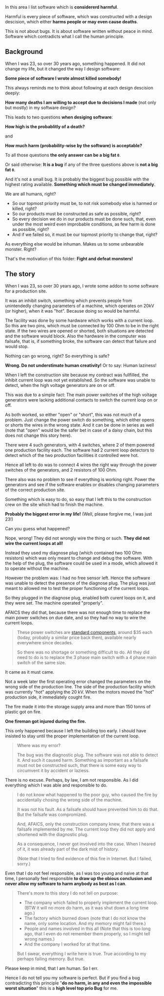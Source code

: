 In this area I list software which is **considererd harmful**.

Harmful is every piece of software, which was constructed with a design descision,
which either **harms people or may even cause deaths**.

This is not about bugs.  It is about software written without peace in mind.
Software which contradicts what I call the human principle.


## Background

When I was 23, so over 30 years ago, something happened.  It did not change my life, but it changed the way I design software:

**Some piece of software I wrote almost killed somebody!**

This always reminds me to think about following at each design descision deeply:

**How many deaths I am willing to accept due to decisions I made** (not only but mostly) in my software design?

This leads to two questions **when desiging software**:

**How high is the probablitly of a death?**

and

**How much harm (probability-wise by the software) is acceptable?**

To all those questions **the only answer can be a big fat `0`**.

Or said otherwise:  **It is a bug** if any of the three questions above is **not a big fat `0`**.

And it's not a small bug.  It is probably the biggest bug possible with the highest rating available.
**Something which must be changed immediately**.

We are all humans, right?

- So our topmost priority must be, to not risk somebody else is harmed or killed, right?
- So our products must be constructed as safe as possible, right?
- So every decision we do in our products must be done such, that, even under the most weird even improbable conditions, as few harm is done as possible, right?
- And if we failed so, it must be our topmost priority to change that, right?

As everything else would be inhuman.  Makes us to some unbearable monster.  Right?

That's the motivation of this folder:  **Fight and defeat monsters!**


## The story

When I was 23, so over 30 years ago, I wrote some addon to some software for a production site.

It was an inhibit switch, something which prevents people from unintendedly changing parameters of a machine,
which operates on 20kV (or higher), when it was "hot".  Because doing so would be harmful.

The facility was done by some hardware which works with a current loop.  So this are two pins,
which must be connected by 100 Ohm to be in the right state.  If the two wires are opened or shorted,
both situations are detected and the software would block.  Also the hardware in the computer was failsafe,
that is, if something broke, the software can detect that failure and would stop.

Nothing can go wrong, right?  So everything is safe?

**Wrong.  Do not understimate human creativity!**  Or to say: Human laziness!

When I left the construction site because my contract was fullfilled, the inhibit current loop was not yet established.
So the software was unable to detect, when the high voltage generators are on or off.

This was due to a simple fact:  The main power switches of the high voltage generators
were lacking additional contacts to switch the current loop on or off.

As both worked, so either "open" or "short", this was not much of a problem.
Just change the power switch do something, which either opens or shorts the wires in the wrong state.
And it can be done in series as well (note that "open" would be the safer bet in case of a daisy chain,
but this does not change this story here).

There were 4 such generators, with 4 switches, where 2 of them powered one production facility each.
The software had 2 current loop detectors to detect which of the two production facilities it controlled were hot.

Hence all left to do was to connect 4 wires the right way through the power switches of the generators,
and 2 resistors of 100 Ohm.

There also was no problem to see if everything is working right.  Power the generators and see if the software
enables or disables changing parameters of the correct production site.

Something which is easy to do, so easy that I left this to the construction crew on the site which had to
finish the machine.

**Probably the biggest error in my life!**  (Well, please forgive me, I was just 23!)

Can you guess what happened?

Nope, wrong!  They did not wrongly wire the thing or such.  **They did not wire the current loops at all!**

Instead they used my diagnose plug (which contained two 100 Ohm resistors) which was only meant to change and debug the software.
With the help of the plug, the software could be used in a mode, which allowed it to operate without the machine.

However the problem was:  I had no free sensor left.  Hence the software was unable to detect the presence of the
diagnose plug.  The plug was just meant to allowed me to test the proper functioning of the current loops.

So they plugged in the diagnose plug, enabled both curent loops on it, and they were set.  The machine operated "properly".

AFAICS they did that, because there was not enough time to replace the main power switches on due date,
and so they had no way to wire the current loops.

> These power switches are [standard components](https://www.google.de/search?q=4+polig+nockenschalter+rot+gelb+63a+front),
> around $35 each (today, probably a similar price back then), available nearly everywhere since decades.
>
> So there was no shortage or something difficult to do.
> All they did need to do is to replace the 3 phase main switch with a 4 phase main switch of the same size.

It came as it must came.

Not a week later the first operating error changed the parameters on the wrong side of the production line.
The side of the production facility which was currently "hot" applying the 20 kV.
When the motors moved the "hot" production side, it immediately cought fire.

The fire made it into the storage supply area and more than 150 tonns of plastic got on fire.

**One fireman got injured during the fire.**

This only happened because I left the building too early.
I should have insisted to stay until the proper implementation of the current loop.

> Where was my error?
>
> The bug was the diagnostic plug.  The software was not able to detect it.
> And such it caused harm.  Something as important as a failsafe must not be
> constructed such, that there is some easy way to circumvent it by accident or laziess.

There is no excuse.  Perhaps, by law, I am not responsible.  As I did everything which I was able and responsible to do.

> I do not know what happened to the poor guy, who caused the fire by accidentally chosing the wrong side of the machine.
>
> It was not his fault.  As a failsafe should have prevented him to do that.  But the failsafe was compromized.
>
> And, AFAICS, only the construction company knew, that there was a failsafe implemented by me.
> The current loop they did not apply and shortened with the diagnostic plug.
>
> As a consequence, I never got involved into the case.
> When I heared of it, it was already part of the dark mist of history.
>
> (Note that I tried to find evidence of this fire in Internet.  But I failed, sorry.)

Even that I do not feel responsible, as I was too young and naive at that time, I personally feel responsible
**to draw up the obious conclusion and never allow my software to harm anybody as best as I can**.

> There's more to this story I do not tell on purpose:
>
> - The company which failed to properly implement the current loop.  (BTW it will no more do harm, as it was shut down a long time ago.)
> - The factory which burned down (note that I do not know the name, only some location.  And my memory might fail there.)
> - People and names involved in this all  (Note that this is too long ago, that I even do not remember them properly, so I might tell wrong names.)
> - And the company I worked for at that time.
>
> But I swear, everything I write here is true.  True according to my perhaps failing memory.  But true.

Please keep in mind, that I am human.  So I err.

Hence I do not tell you my software is perfect.  But if you find a bug contradicting this principle
"**do no harm, in any and even the impossible worst situation**" this is a **high level top prio Bug** for me.
